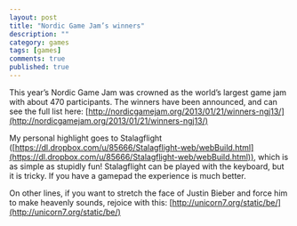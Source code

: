 ```yaml
---
layout: post
title: "Nordic Game Jam’s winners"
description: ""
category: games
tags: [games]
comments: true
published: true
---
```

This year’s Nordic Game Jam was crowned as the world’s largest game jam with about 470 participants. The winners have been announced, and can see the full list here: [http://nordicgamejam.org/2013/01/21/winners-ngj13/](http://nordicgamejam.org/2013/01/21/winners-ngj13/)

My personal highlight goes to Stalagflight ([https://dl.dropbox.com/u/85666/Stalagflight-web/webBuild.html](https://dl.dropbox.com/u/85666/Stalagflight-web/webBuild.html)), which is as simple as stupidly fun! Stalagflight can be played with the keyboard, but it is tricky. If you have a gamepad the experience is much better.

<!--more-->

On other lines, if you want to stretch the face of Justin Bieber and force him to make heavenly sounds, rejoice with this: [http://unicorn7.org/static/be/](http://unicorn7.org/static/be/)
